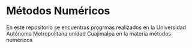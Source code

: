 # Métodos Numéricos
En este repositorio se encuentras progrmas realizados en la Universidad Autónoma Metropolitana unidad Cuajimalpa en la materia métodos numéricos  
